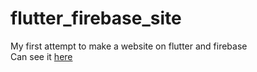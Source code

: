 # flutter_firebase_site

My first attempt to make a website on flutter and firebase <br>
Can see it [here](https://web-app-18e58.web.app/#/)